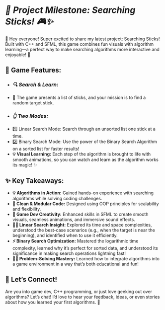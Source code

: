 # ***🚀 Project Milestone: Searching Sticks! 🎮✨***

🌟 Hey everyone! Super excited to share my latest project: Searching Sticks! Built with C++ and SFML, this game combines fun visuals with algorithm learning—a perfect way to make searching algorithms more interactive and enjoyable! 🎉

## **🎯 Game Features:**
- ### *🔍 Search & Learn:*
- 🥢 The game presents a list of sticks, and your mission is to find a random target stick.
- ### *👆 Two Modes:*
- 1️⃣ Linear Search Mode: Search through an unsorted list one stick at a time.
- 2️⃣ Binary Search Mode: Use the power of the Binary Search Algorithm on a sorted list for faster results!
- **💡 Visual Learning:** Each step of the algorithm is brought to life with smooth animations, so you can watch and learn as the algorithm works its magic! ✨

## **✨ Key Takeaways:**
- **💡 Algorithms in Action:** Gained hands-on experience with searching algorithms while solving coding challenges.
- **🧩 Clean & Modular Code:** Designed using OOP principles for scalability and flexibility.
- **🎨 Game Dev Creativity:** Enhanced skills in SFML to create smooth visuals, seamless animations, and immersive sound effects.
- **👨‍💻 Linear Search Insight:** Explored its time and space complexities, understood the best-case scenarios (e.g., when the target is near the beginning), and identified when to use it efficiently.
- **⚡ Binary Search Optimization:** Mastered the logarithmic time complexity, learned why it’s perfect for sorted data, and understood its significance in making search operations lightning fast!
- **👨‍💻 Problem-Solving Mastery:** Learned how to integrate algorithms into a game environment in a way that’s both educational and fun!

## **💬 Let’s Connect!**
Are you into game dev, C++ programming, or just love geeking out over algorithms? Let’s chat! I’d love to hear your feedback, ideas, or even stories about how you learned your first algorithms. 🌟
